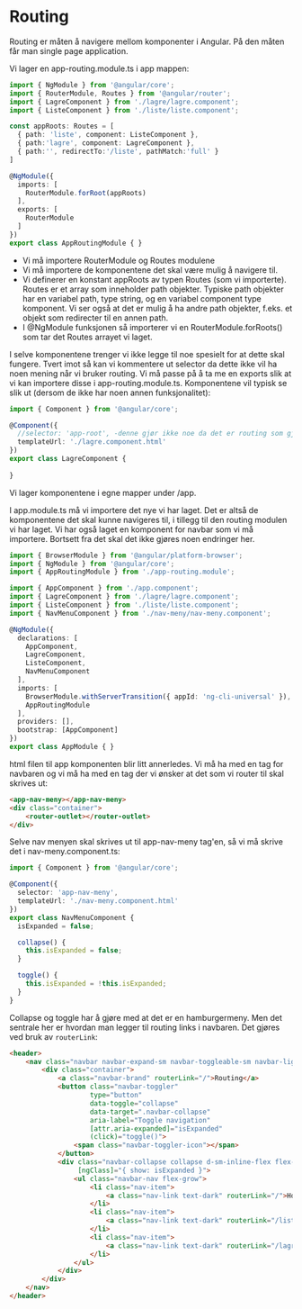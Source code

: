 # Routing

Routing er måten å navigere mellom komponenter i Angular. På den måten får man single page application.

Vi lager en app-routing.module.ts i app mappen:

```ts
import { NgModule } from '@angular/core';
import { RouterModule, Routes } from '@angular/router';
import { LagreComponent } from './lagre/lagre.component';
import { ListeComponent } from './liste/liste.component';

const appRoots: Routes = [
  { path: 'liste', component: ListeComponent },
  { path:'lagre', component: LagreComponent },
  { path:'', redirectTo:'/liste', pathMatch:'full' }
]

@NgModule({
  imports: [
    RouterModule.forRoot(appRoots)
  ],
  exports: [
    RouterModule
  ]
})
export class AppRoutingModule { }
```

- Vi må importere RouterModule og Routes modulene
- Vi må importere de komponentene det skal være mulig å navigere til.
- Vi definerer en konstant appRoots av typen Routes (som vi importerte). Routes er et array som inneholder path objekter. Typiske path objekter har en variabel path, type string, og en variabel component type komponent. Vi ser også at det er mulig å ha andre path objekter, f.eks. et objekt som redirecter til en annen path.
- I @NgModule funksjonen så importerer vi en RouterModule.forRoots() som tar det Routes arrayet vi laget.

I selve komponentene trenger vi ikke legge til noe spesielt for at dette skal fungere. Tvert imot så kan vi kommentere ut selector da dette ikke vil ha noen mening når vi bruker routing. Vi må passe på å ta me en exports slik at vi kan importere disse i app-routing.module.ts. Komponentene vil typisk se slik ut (dersom de ikke har noen annen funksjonalitet):

```ts
import { Component } from '@angular/core';

@Component({
  //selector: 'app-root', -denne gjør ikke noe da det er routing som gjelder
  templateUrl: './lagre.component.html'
})
export class LagreComponent {
  
}
```

Vi lager komponentene i egne mapper under /app.

I app.module.ts må vi importere det nye vi har laget. Det er altså de komponentene det skal kunne navigeres til, i tillegg til den routing modulen vi har laget. Vi har også laget en komponent for navbar som vi må importere. Bortsett fra det skal det ikke gjøres noen endringer her.

```ts
import { BrowserModule } from '@angular/platform-browser';
import { NgModule } from '@angular/core';
import { AppRoutingModule } from './app-routing.module';

import { AppComponent } from './app.component';
import { LagreComponent } from './lagre/lagre.component';
import { ListeComponent } from './liste/liste.component';
import { NavMenuComponent } from './nav-meny/nav-meny.component';

@NgModule({
  declarations: [
    AppComponent,
    LagreComponent,
    ListeComponent,
    NavMenuComponent
  ],
  imports: [
    BrowserModule.withServerTransition({ appId: 'ng-cli-universal' }),
    AppRoutingModule
  ],
  providers: [],
  bootstrap: [AppComponent]
})
export class AppModule { }
```

html filen til app komponenten blir litt annerledes. Vi må ha med en tag for navbaren og vi må ha med en tag der vi ønsker at det som vi router til skal skrives ut:

```html
<app-nav-meny></app-nav-meny>
<div class="container">
    <router-outlet></router-outlet>
</div>
``` 

Selve nav menyen skal skrives ut til app-nav-meny tag'en, så vi må skrive det i nav-meny.component.ts:

```ts
import { Component } from '@angular/core';

@Component({
  selector: 'app-nav-meny',
  templateUrl: './nav-meny.component.html'
})
export class NavMenuComponent {
  isExpanded = false;

  collapse() {
    this.isExpanded = false;
  }

  toggle() {
    this.isExpanded = !this.isExpanded;
  }
}
```

Collapse og toggle har å gjøre med at det er en hamburgermeny. Men det sentrale her er hvordan man legger til routing links i navbaren. Det gjøres ved bruk av `routerLink`:

```html
<header>
    <nav class="navbar navbar-expand-sm navbar-toggleable-sm navbar-light bg-white border-bottom box-shadow mb-3">
        <div class="container">
            <a class="navbar-brand" routerLink="/">Routing</a>
            <button class="navbar-toggler"
                    type="button"
                    data-toggle="collapse"
                    data-target=".navbar-collapse"
                    aria-label="Toggle navigation"
                    [attr.aria-expanded]="isExpanded"
                    (click)="toggle()">
                <span class="navbar-toggler-icon"></span>
            </button>
            <div class="navbar-collapse collapse d-sm-inline-flex flex-sm-row-reverse"
                 [ngClass]="{ show: isExpanded }">
                <ul class="navbar-nav flex-grow">
                    <li class="nav-item">
                        <a class="nav-link text-dark" routerLink="/">Home</a>
                    </li>
                    <li class="nav-item">
                        <a class="nav-link text-dark" routerLink="/liste">Liste</a>
                    </li>
                    <li class="nav-item">
                        <a class="nav-link text-dark" routerLink="/lagre">Lagre</a>
                    </li>
                </ul>
            </div>
        </div>
    </nav>
</header>
```

